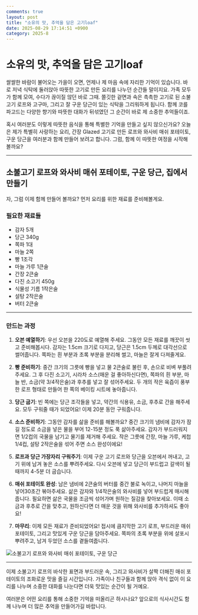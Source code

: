 ```yaml
---
comments: true
layout: post
title: "소유의 맛, 추억을 담은 고기loaf"
date: 2025-08-29 17:14:51 +0900
category: 2025-8
---
```


# 소유의 맛, 추억을 담은 고기loaf

쌀쌀한 바람이 불어오는 가을이 오면, 언제나 제 마음 속에 자리한 기억이 있습니다. 바로 저녁 식탁에 둘러앉아 따뜻한 고기로 만든 요리를 나누던 순간들 말이지요. 가족 모두가 함께 모여, 수다가 끊이질 않던 바로 그때. 쫄깃한 겉면과 속은 촉촉한 고기로 된 소불고기 로프와 고구마, 그리고 잘 구운 당근이 있는 식탁을 그리워하게 됩니다. 함께 코를 파고드는 다양한 향기와 따뜻한 대화가 뒤섞였던 그 순간이 바로 제 소중한 추억들이죠.

혹시 여러분도 이렇게 따뜻한 음식을 통해 특별한 기억을 만들고 싶지 않으신가요? 오늘은 제가 특별히 사랑하는 요리, 간장 Glazed 고기로 만든 로프와 와사비 매쉬 포테이토, 구운 당근을 여러분과 함께 만들어 보려고 합니다. 그럼, 함께 이 따뜻한 여정을 시작해볼까요?

---

## 소불고기 로프와 와사비 매쉬 포테이토, 구운 당근, 집에서 만들기

자, 그럼 이제 함께 만들어 볼까요? 먼저 요리를 위한 재료를 준비해볼게요.

### 필요한 재료들

- 감자 5개
- 당근 340g
- 쪽파 1대
- 마늘 2쪽
- 빵 1조각
- 마늘 가루 1큰술
- 간장 2큰술
- 다진 소고기 450g
- 식물성 기름 1작은술
- 설탕 2작은술
- 버터 2큰술

---

### 만드는 과정

1. **오븐 예열하기**: 우선 오븐을 220도로 예열해 주세요. 그동안 모든 재료를 깨끗이 씻고 준비해봅시다. 감자는 1.5cm 크기로 다지고, 당근은 1.5cm 두께로 대각선으로 썰어줍니다. 쪽파는 흰 부분과 초록 부분을 분리해 썰고, 마늘은 잘게 다져줄게요.

2. **빵 준비하기**: 중간 크기의 그릇에 빵을 넣고 물 2큰술로 불린 후, 손으로 비벼 부풀려주세요. 그 후 다진 소고기, 시라차 소스(매운 걸 좋아하신다면), 쪽파의 흰 부분, 마늘 반, 소금(약 3/4작은술)과 후추를 넣고 잘 섞어주세요. 두 개의 작은 육즙이 풍부한 로프 형태로 만들어 한 쪽의 베이킹 시트에 놓아줍니다.

3. **당근 굽기**: 빈 쪽에는 당근 조각들을 넣고, 약간의 식용유, 소금, 후추로 간을 해주세요. 모두 구워줄 때가 되었어요! 이제 20분 동안 구워줍니다.

4. **소스 준비하기**: 그동안 감자를 삶을 준비를 해볼까요? 중간 크기의 냄비에 감자가 잠길 정도로 소금을 넣은 물을 부어 12-15분 정도 푹 삶아주세요. 감자가 부드러워지면 1/2컵의 국물을 남기고 물기를 제거해 주세요. 작은 그릇에 간장, 마늘 가루, 케첩 1/4컵, 설탕 2작은술을 섞어 주면 소스 완성이에요!

5. **로프과 당근 가장자리 구워주기**: 이제 구운 고기 로프와 당근을 오븐에서 꺼내고, 고기 위에 남겨 놓은 소스를 뿌려주세요. 다시 오븐에 넣고 당근이 부드럽고 갈색이 될 때까지 4-5분 더 굽습니다.

6. **매쉬 포테이토 완성**: 남은 냄비에 2큰술의 버터를 중간 불로 녹이고, 나머지 마늘을 넣어30초간 볶아주세요. 삶은 감자와 1/4작은술의 와사비를 넣어 부드럽게 매시해 줍니다. 필요하면 삶은 국물을 조금씩 섞어가며 원하는 질감을 찾아보세요. 이때 소금과 후추로 간을 맞추고, 원하신다면 더 매운 것을 위해 와사비를 추가하셔도 좋아요!

7. **마무리**: 이제 모든 재료가 준비되었어요! 접시에 큼지막한 고기 로프, 부드러운 매쉬 포테이토, 그리고 맛있게 구운 당근을 담아주세요. 쪽파의 초록 부분을 위에 살포시 뿌려주고, 남겨 두었던 소스를 곁들여줍니다.

![소불고기 로프와 와사비 매쉬 포테이토, 구운 당근](https://www.themealdb.com/images/media/meals/o2wb6p1581005243.jpg)

---

이제 소불고기 로프의 바삭한 표면과 부드러운 속, 그리고 와사비가 살짝 더해진 매쉬 포테이토의 조화로운 맛을 즐길 시간입니다. 가족이나 친구들과 함께 앉아 격식 없이 이 요리를 나누며 소중한 대화를 나눈다면 더욱 맛있는 순간이 될 거예요. 

여러분은 어떤 요리를 통해 소중한 기억을 떠올리곤 하시나요? 앞으로의 식사시간도 함께 나누며 더 많은 추억을 만들어가길 바랍니다.